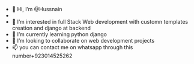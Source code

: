 - 👋 Hi, I’m @Hussnain
-
- 👀 I’m interested in full Stack Web development with customn templates creation and django at backend
- 🌱 I’m currently learning python django
- 💞️ I’m looking to collaborate on web development projects
- 📫 you can contact me on whatsapp through this number+923014525262

<!---
mhussnainahmad/mhussnainahmad is a ✨ special ✨ repository because its `README.md` (this file) appears on your GitHub profile.
You can click the Preview link to take a look at your changes.
--->
